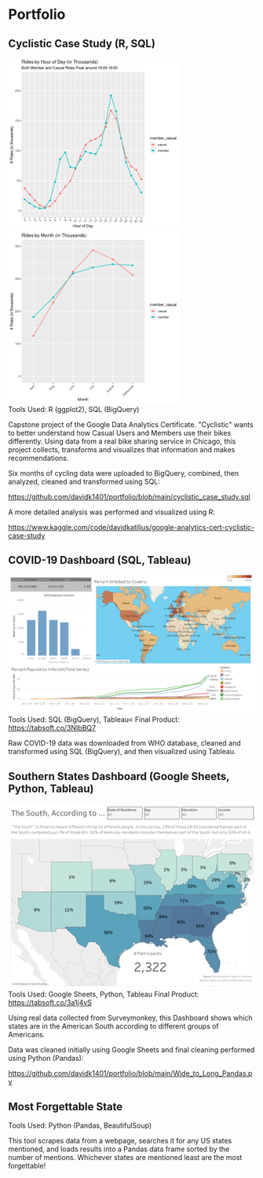 # Portfolio

## Cyclistic Case Study (R, SQL)
<kbd><img src="visualizations/cyclistic-rides-by-hour.png?raw=true" width="350"/></kbd>
<kbd><img src="visualizations/cyclistic-rides-by-month.png?raw=true" width="350"/></kbd>
<br>Tools Used: R (ggplot2), SQL (BigQuery)

Capstone project of the Google Data Analytics Certificate. "Cyclistic" wants to better understand how Casual Users and Members use their bikes differently. Using data from a real bike sharing service in Chicago, this project collects, transforms and visualizes that information and makes recommendations.

Six months of cycling data were uploaded to BigQuery, combined, then analyzed, cleaned and transformed using SQL:

https://github.com/davidk1401/portfolio/blob/main/cyclistic_case_study.sql

A more detailed analysis was performed and visualized using R:

https://www.kaggle.com/code/davidkatilius/google-analytics-cert-cyclistic-case-study


## COVID-19 Dashboard (SQL, Tableau)
<kbd><img src="visualizations/covid-19-dashboard-until-jan-2022.png?raw=true" width="800"/></kbd>
<br>Tools Used: SQL (BigQuery), Tableau<
Final Product: https://tabsoft.co/3NIbBQ7

Raw COVID-19 data was downloaded from WHO database, cleaned and transformed using SQL (BigQuery), and then visualized using Tableau.



## Southern States Dashboard (Google Sheets, Python, Tableau)
<kbd><img src="visualizations/the-south-according-to.png?raw=true" width="800"/></kbd>
<br>Tools Used: Google Sheets, Python, Tableau
Final Product: https://tabsoft.co/3a1j4vS

Using real data collected from Surveymonkey, this Dashboard shows which states are in the American South according to different groups of Americans.

Data was cleaned initially using Google Sheets and final cleaning performed using Python (Pandas):

https://github.com/davidk1401/portfolio/blob/main/Wide_to_Long_Pandas.py


## Most Forgettable State
Tools Used: Python (Pandas, BeautifulSoup)

This tool scrapes data from a webpage, searches it for any US states mentioned, and loads results into a Pandas data frame sorted by the number of mentions. Whichever states are mentioned least are the most forgettable!
